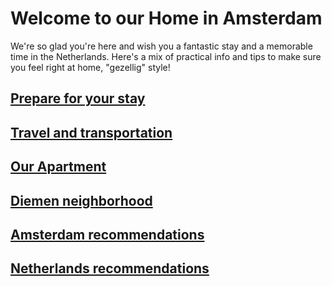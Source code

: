 # Welcome to our Home in Amsterdam

We're so glad you're here and wish you a fantastic stay and a memorable time in the Netherlands.
Here's a mix of practical info and tips to make sure you feel right at home, "gezellig" style!

## [Prepare for your stay](prepare.html)

## [Travel and transportation](travel.html)

## [Our Apartment](apartment.html)

## [Diemen neighborhood](diemen.html)

## [Amsterdam recommendations](amsterdam.html)

## [Netherlands recommendations](netherlands.html)
